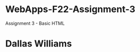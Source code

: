 # WebApps-F22-Assignment-3
Assignment 3 - Basic HTML
<!DOCTYPE HTML>
<html>
    <head>
        <title>Friends</title>
    </head>
    <body>
        <h1>Dallas Williams</h1>
    </body>
</html>